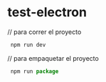 # test-electron
// para correr el proyecto

```javascript
 npm run dev
 ```

//  para empaquetar el proyecto
```javascript
 npm run package
 ```
